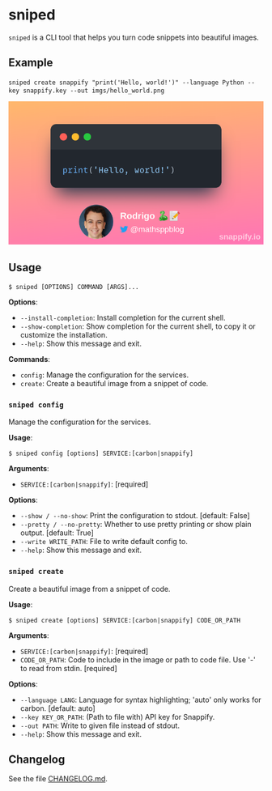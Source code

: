 # sniped

`sniped` is a CLI tool that helps you turn code snippets into beautiful images.

## Example

```pwsh
sniped create snappify "print('Hello, world!')" --language Python --key snappify.key --out imgs/hello_world.png
```

![](imgs/hello_world.png)

## Usage

```console
$ sniped [OPTIONS] COMMAND [ARGS]...
```

**Options**:

* `--install-completion`: Install completion for the current shell.
* `--show-completion`: Show completion for the current shell, to copy it or customize the installation.
* `--help`: Show this message and exit.

**Commands**:

* `config`: Manage the configuration for the services.
* `create`: Create a beautiful image from a snippet of code.

### `sniped config`

Manage the configuration for the services.

**Usage**:

```console
$ sniped config [options] SERVICE:[carbon|snappify]
```

**Arguments**:

* `SERVICE:[carbon|snappify]`: [required]

**Options**:

* `--show / --no-show`: Print the configuration to stdout.  [default: False]
* `--pretty / --no-pretty`: Whether to use pretty printing or show plain output.  [default: True]
* `--write WRITE_PATH`: File to write default config to.
* `--help`: Show this message and exit.

### `sniped create`

Create a beautiful image from a snippet of code.

**Usage**:

```console
$ sniped create [options] SERVICE:[carbon|snappify] CODE_OR_PATH
```

**Arguments**:

* `SERVICE:[carbon|snappify]`: [required]
* `CODE_OR_PATH`: Code to include in the image or path to code file. Use '-' to read from stdin.  [required]

**Options**:

* `--language LANG`: Language for syntax highlighting; 'auto' only works for carbon.  [default: auto]
* `--key KEY_OR_PATH`: (Path to file with) API key for Snappify.
* `--out PATH`: Write to given file instead of stdout.
* `--help`: Show this message and exit.


## Changelog

See the file [CHANGELOG.md](CHANGELOG.md).
